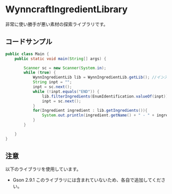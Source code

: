 # WynncraftIngredientLibrary
非常に使い勝手が悪い素材の探索ライブラリです。
## コードサンプル
```java
public class Main {
    public static void main(String[] args) {

        Scanner sc = new Scanner(System.in);
        while (true) {
            WynnIngredientLib lib = WynnIngredientLib.getLib(); //インスタンスの取得
            String inpt = "";
            inpt = sc.next();
            while (!inpt.equals("END")) {
                lib.filterIngredients(EnumIdentification.valueOf(inpt)); //Identificationによるフィルタリング
                inpt = sc.next();
            }
            for(Ingredient ingredient : lib.getIngredients()){
                System.out.println(ingredient.getName() + " - " + ingredient.searchIdentification(EnumIdentification.AGILITYPOINTS).getMax());
            }
        }

    }
}

```
## 注意
以下のライブラリを使用しています。
- Gson 2.9.1
このライブラリには含まれていないため、各自で追加してください。
